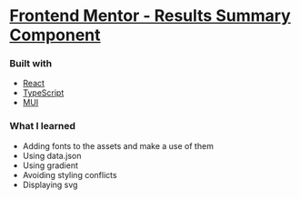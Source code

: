 # [Frontend Mentor - Results Summary Component](https://www.frontendmentor.io/challenges/results-summary-component-CE_K6s0maV)

### Built with

- [React](https://reactjs.org/)
- [TypeScript](https://www.typescriptlang.org/)
- [MUI](https://mui.com/)

### What I learned

- Adding fonts to the assets and make a use of them
- Using data.json
- Using gradient
- Avoiding styling conflicts
- Displaying svg
